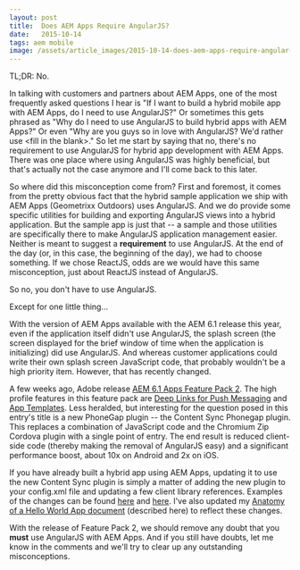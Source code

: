 ```yaml
---
layout: post
title:  Does AEM Apps Require AngularJS?
date:   2015-10-14
tags: aem mobile
image: /assets/article_images/2015-10-14-does-aem-apps-require-angular-js/screenshot.png
---
```


TL;DR: No.

In talking with customers and partners about AEM Apps, one of the most frequently asked questions I hear is "If I want to build a hybrid mobile app with AEM Apps, do I need to use AngularJS?" Or sometimes this gets phrased as "Why do I need to use AngularJS to build hybrid apps with AEM Apps?" Or even "Why are you guys so in love with AngularJS? We'd rather use &lt;fill in the blank&gt;." So let me start by saying that no, there's no requirement to use AngularJS for hybrid app development with AEM Apps. There was one place where using AngularJS was highly beneficial, but that's actually not the case anymore and I'll come back to this later.

So where did this misconception come from? First and foremost, it comes from the pretty obvious fact that the hybrid sample application we ship with AEM Apps (Geometrixx Outdoors) uses AngularJS. And we do provide some specific utilities for building and exporting AngularJS views into a hybrid application. But the sample app is just that -- a sample and those utilities are specifically there to make AngularJS application management easier. Neither is meant to suggest a **requirement** to use AngularJS. At the end of the day (or, in this case, the beginning of the day), we had to choose something. If we chose ReactJS, odds are we would have this same misconception, just about ReactJS instead of AngularJS.

So no, you don't have to use AngularJS.

Except for one little thing…

With the version of AEM Apps available with the AEM 6.1 release this year, even if the application itself didn't use AngularJS, the splash screen (the screen displayed for the brief window of time when the application is initializing) did use AngularJS. And whereas customer applications could write their own splash screen JavaScript code, that probably wouldn't be a high priority item. However, that has recently changed.

A few weeks ago, Adobe release [AEM 6.1 Apps Feature Pack 2](https://www.adobeaemcloud.com/content/marketplace/marketplaceProxy.html?packagePath=/content/companies/public/adobe/packages/cq610/featurepack2/cq-6.1.0-apps-featurepack). The high profile features in this feature pack are [Deep Links for Push Messaging](http://adobe.ly/1VSQaKl) and [App Templates](http://adobe.ly/1VSQfOk). Less heralded, but interesting for the question posed in this entry's title is a new PhoneGap plugin -- the Content Sync Phonegap plugin. This replaces a combination of JavaScript code and the Chromium Zip Cordova plugin with a single point of entry. The end result is reduced client-side code (thereby making the removal of AngularJS easy) and a significant performance boost, about 10x on Android and 2x on iOS.

If you have already built a hybrid app using AEM Apps, updating it to use the new Content Sync plugin is simply a matter of adding the new plugin to your config.xml file and updating a few client library references. Examples of the changes can be found [here](https://github.com/justinedelson/pgehello/commit/7e04e8a724d9601aed5101aab4064700d109c2cb) and [here](https://github.com/blefebvre/aem-phonegap-kitchen-sink/commit/339039128956aa2fbb2ff89e0405a3d9772874a8). I've also updated my [Anatomy of a Hello World App document](https://github.com/justinedelson/pgehello/blob/master/anatomy.md) (described here) to reflect these changes.

With the release of Feature Pack 2, we should remove any doubt that you **must** use AngularJS with AEM Apps. And if you still have doubts, let me know in the comments and we'll try to clear up any outstanding misconceptions.